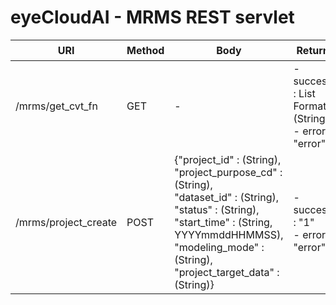 # eyeCloudAI - MRMS REST servlet
|URI|Method|Body|Return|설명|
|---|------|----|------|---|
|/mrms/get_cvt_fn|GET|-| - success : List<Json> Format (String) </br> - error : "error"|변환함수 리스트
|/mrms/project_create|POST|{"project_id" : (String), </br> "project_purpose_cd" : (String), </br> "dataset_id" : (String), </br> "status" : (String), </br> "start_time" : (String, YYYYmmddHHMMSS), </br> "modeling_mode" : (String), </br> "project_target_data" : (String)}| - success : "1" </br> - error : "error" |Insert New Project
